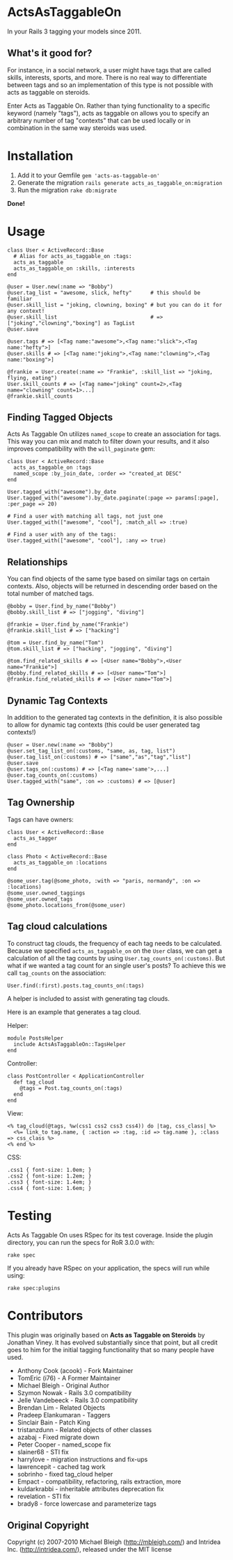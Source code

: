 ActsAsTaggableOn
================

In your Rails 3 tagging your models since 2011.

What's it good for?
-------------------

For instance, in a social network, a user might have tags that are called skills,
interests, sports, and more. There is no real way to differentiate between tags and
so an implementation of this type is not possible with acts as taggable on steroids.

Enter Acts as Taggable On. Rather than tying functionality to a specific keyword
(namely "tags"), acts as taggable on allows you to specify an arbitrary number of
tag "contexts" that can be used locally or in combination in the same way steroids
was used.


Installation
============

1. Add it to your Gemfile
    `gem 'acts-as-taggable-on'`
2. Generate the migration
    `rails generate acts_as_taggable_on:migration`
2. Run the migration
    `rake db:migrate`

**Done!**


Usage
=====

    class User < ActiveRecord::Base
      # Alias for acts_as_taggable_on :tags:
      acts_as_taggable
      acts_as_taggable_on :skills, :interests
    end

    @user = User.new(:name => "Bobby")
    @user.tag_list = "awesome, slick, hefty"      # this should be familiar
    @user.skill_list = "joking, clowning, boxing" # but you can do it for any context!
    @user.skill_list                              # => ["joking","clowning","boxing"] as TagList
    @user.save

    @user.tags # => [<Tag name:"awesome">,<Tag name:"slick">,<Tag name:"hefty">]
    @user.skills # => [<Tag name:"joking">,<Tag name:"clowning">,<Tag name:"boxing">]

    @frankie = User.create(:name => "Frankie", :skill_list => "joking, flying, eating")
    User.skill_counts # => [<Tag name="joking" count=2>,<Tag name="clowning" count=1>...]
    @frankie.skill_counts


Finding Tagged Objects
----------------------

Acts As Taggable On utilizes `named_scope` to create an association for tags.
This way you can mix and match to filter down your results, and it also improves
compatibility with the `will_paginate` gem:

    class User < ActiveRecord::Base
      acts_as_taggable_on :tags
      named_scope :by_join_date, :order => "created_at DESC"
    end

    User.tagged_with("awesome").by_date
    User.tagged_with("awesome").by_date.paginate(:page => params[:page], :per_page => 20)

    # Find a user with matching all tags, not just one
    User.tagged_with(["awesome", "cool"], :match_all => :true)

    # Find a user with any of the tags:
    User.tagged_with(["awesome", "cool"], :any => true)


Relationships
-------------

You can find objects of the same type based on similar tags on certain contexts.
Also, objects will be returned in descending order based on the total number of
matched tags.

    @bobby = User.find_by_name("Bobby")
    @bobby.skill_list # => ["jogging", "diving"]

    @frankie = User.find_by_name("Frankie")
    @frankie.skill_list # => ["hacking"]

    @tom = User.find_by_name("Tom")
    @tom.skill_list # => ["hacking", "jogging", "diving"]

    @tom.find_related_skills # => [<User name="Bobby">,<User name="Frankie">]
    @bobby.find_related_skills # => [<User name="Tom">]
    @frankie.find_related_skills # => [<User name="Tom">]


Dynamic Tag Contexts
--------------------

In addition to the generated tag contexts in the definition, it is also possible
to allow for dynamic tag contexts (this could be user generated tag contexts!)

    @user = User.new(:name => "Bobby")
    @user.set_tag_list_on(:customs, "same, as, tag, list")
    @user.tag_list_on(:customs) # => ["same","as","tag","list"]
    @user.save
    @user.tags_on(:customs) # => [<Tag name='same'>,...]
    @user.tag_counts_on(:customs)
    User.tagged_with("same", :on => :customs) # => [@user]


Tag Ownership
-------------

Tags can have owners:

    class User < ActiveRecord::Base
      acts_as_tagger
    end

    class Photo < ActiveRecord::Base
      acts_as_taggable_on :locations
    end

    @some_user.tag(@some_photo, :with => "paris, normandy", :on => :locations)
    @some_user.owned_taggings
    @some_user.owned_tags
    @some_photo.locations_from(@some_user)


Tag cloud calculations
----------------------

To construct tag clouds, the frequency of each tag needs to be calculated.
Because we specified `acts_as_taggable_on` on the `User` class, we can
get a calculation of all the tag counts by using `User.tag_counts_on(:customs)`. But what if we wanted a tag count for
an single user's posts? To achieve this we call `tag_counts` on the association:

    User.find(:first).posts.tag_counts_on(:tags)

A helper is included to assist with generating tag clouds.

Here is an example that generates a tag cloud.

Helper:

    module PostsHelper
      include ActsAsTaggableOn::TagsHelper
    end

Controller:

    class PostController < ApplicationController
      def tag_cloud
        @tags = Post.tag_counts_on(:tags)
      end
    end

View:

    <% tag_cloud(@tags, %w(css1 css2 css3 css4)) do |tag, css_class| %>
      <%= link_to tag.name, { :action => :tag, :id => tag.name }, :class => css_class %>
    <% end %>

CSS:

    .css1 { font-size: 1.0em; }
    .css2 { font-size: 1.2em; }
    .css3 { font-size: 1.4em; }
    .css4 { font-size: 1.6em; }


Testing
=======

Acts As Taggable On uses RSpec for its test coverage. Inside the plugin
directory, you can run the specs for RoR 3.0.0 with:

    rake spec

If you already have RSpec on your application, the specs will run while using:

    rake spec:plugins


Contributors
============

This plugin was originally based on **Acts as Taggable on Steroids** by Jonathan Viney.
It has evolved substantially since that point, but all credit goes to him for the
initial tagging functionality that so many people have used.

- Anthony Cook (acook) - Fork Maintainer
- TomEric (i76) - A Former Maintainer
- Michael Bleigh - Original Author
- Szymon Nowak - Rails 3.0 compatibility
- Jelle Vandebeeck - Rails 3.0 compatibility
- Brendan Lim - Related Objects
- Pradeep Elankumaran - Taggers
- Sinclair Bain - Patch King
- tristanzdunn - Related objects of other classes
- azabaj - Fixed migrate down
- Peter Cooper - named_scope fix
- slainer68 - STI fix
- harrylove - migration instructions and fix-ups
- lawrencepit - cached tag work
- sobrinho - fixed tag_cloud helper
- Empact - compatibility, refactoring, rails extraction, more
- kuldarkrabbi - inheritable attributes deprecation fix
- revelation - STI fix
- brady8 - force lowercase and parameterize tags


Original Copyright
------------------

Copyright (c) 2007-2010 Michael Bleigh (http://mbleigh.com/) and Intridea Inc. (http://intridea.com/), released under the MIT license
